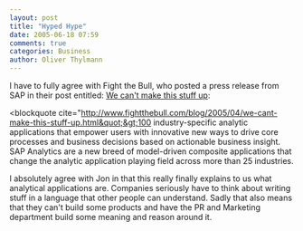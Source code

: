 ```yaml
---
layout: post
title: "Hyped Hype"
date: 2005-06-18 07:59
comments: true
categories: Business
author: Oliver Thylmann
---
```



I have to fully agree with Fight the Bull, who posted a press release from SAP in their post entitled: [We can't make this stuff up](http://www.fightthebull.com/blog/2005/04/we-cant-make-this-stuff-up.html):

&lt;blockquote cite=&quot;http://www.fightthebull.com/blog/2005/04/we-cant-make-this-stuff-up.html&quot;&gt;100 industry-specific analytic applications that empower users with innovative new ways to drive core processes and business decisions based on actionable business insight. SAP Analytics are a new breed of model-driven composite applications that change the analytic application playing field across more than 25 industries. 

I absolutely agree with Jon in that this really finally explains to us what analytical applications are. Companies seriously have to think about writing stuff in a language that other people can understand. Sadly that also means that they can't build some products and have the PR and Marketing department build some meaning and reason around it.


